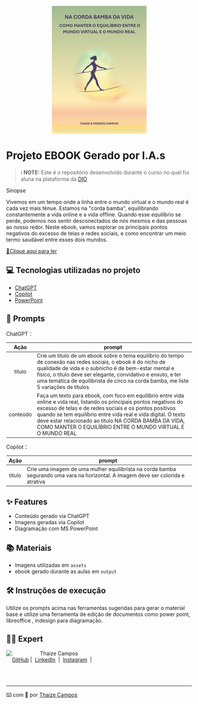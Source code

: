 
<p align="center">
<a href="https://github.com/Thaizebmc/prompts-recipe-to-create-a-ebook"><img src="assets/ebookred.jpg" alt="Na Corda Bamba"></a>
</p>

# Projeto EBOOK Gerado por I.A.s


 > ℹ️ **NOTE:** Este é o repositório desenvolvido durante o curso no qual fui aluna na plataforma da [DIO](https://dio.me)

Sinopse

Vivemos em um tempo onde a linha entre o mundo virtual e o mundo real é cada vez mais tênue. Estamos na "corda bamba",
equilibrando constantemente a vida online e a vida offline.
Quando esse equilíbrio se perde, podemos nos sentir desconectados de nós mesmos e das pessoas ao nosso redor.
Neste ebook, vamos explorar os principais pontos negativos do excesso de telas e redes sociais, e como encontrar um meio termo saudável entre esses dois mundos.

<a href="output/Ebook - Na Corda Bamba da Vida.pdf" title="View PDF now"> 📕Clique aqui para ler</a>

## 💻 Tecnologias utilizadas no projeto

- [ChatGPT](https://chat.openai.com/) 
- [Copilot](https://copilot.microsoft.com/onboarding)
- [PowerPoint](https://www.microsoft.com/en/microsoft-365/powerpoint)

## 🧠 Prompts


ChatGPT：

|   Ação   | prompt                                                                                                                                                                                                                                                                         |
| :------: | ------------------------------------------------------------------------------------------------------------------------------------------------------------------------------------------------------------------------------------------------------------------------------ |
|  título  | Crie um título de um ebook sobre o tema equilíbrio do tempo de conexão nas redes sociais, o ebook é do nicho de qualidade de vida e o subnicho é de bem-estar mental e físico, o título deve ser elegante, convidativo e enxuto, e ter uma temática de equilibrista de circo na corda bamba, me liste 5 variações de títulos                                                        |
| conteúdo | Faça um texto para ebook, com foco em equilíbrio entre vida online e vida real, listando os principais pontos negativos do excesso de telas e de redes sociais e os pontos positivos quando se tem equilíbrio entre vida real e vida digital. O texto deve estar relacionado ao título NA CORDA BAMBA DA VIDA, COMO MANTER O EQUILÍBRIO ENTRE O MUNDO VIRTUAL E O MUNDO REAL |


Copilot：

|  Ação  | prompt                                                                                 |
| :----: | -------------------------------------------------------------------------------------- |
| título | Crie uma imagem de uma mulher equilibrista na corda bamba segurando uma vara na horizontal. A imagem deve ser colorida e atrativa |

## ✨ Features

- Conteúdo gerado via ChatGPT
- Imagens geradas via Copilot
- Diagramação com MS PowerPoint

## 📚 Materiais

- Imagens utilizadas em `assets`
- ebook gerado durante as aulas em `output`

## 🛠️ Instruções de execução

Utilize os prompts acima nas ferramentas sugeridas para gerar o material base e utilize uma ferramenta de edição de documentos como power point, libreoffice , indesign para diagramação.

## 👨‍💻 Expert

<p>
    <img 
      align=left 
      margin=10 
      width=80 
      src="https://avatars.githubusercontent.com/u/189490122?v=4"
    />
    <p>&nbsp&nbsp&nbspThaize Campos<br>
    &nbsp&nbsp&nbsp
    <a href="https://github.com/Thaizebmc/">
    GitHub</a>&nbsp;|&nbsp;
    <a href="https://www.linkedin.com/in/thaize-barbosa-mendes-campos-63b47427a/">LinkedIn</a>
&nbsp;|&nbsp;
    <a href="https://www.instagram.com/camposthaize/">
    Instagram</a>
&nbsp;|&nbsp;</p>
</p>
<br/><br/>
<p>

---

⌨️ com 💜 por [Thaize Campos](https://github.com/Thaizebmc/)
